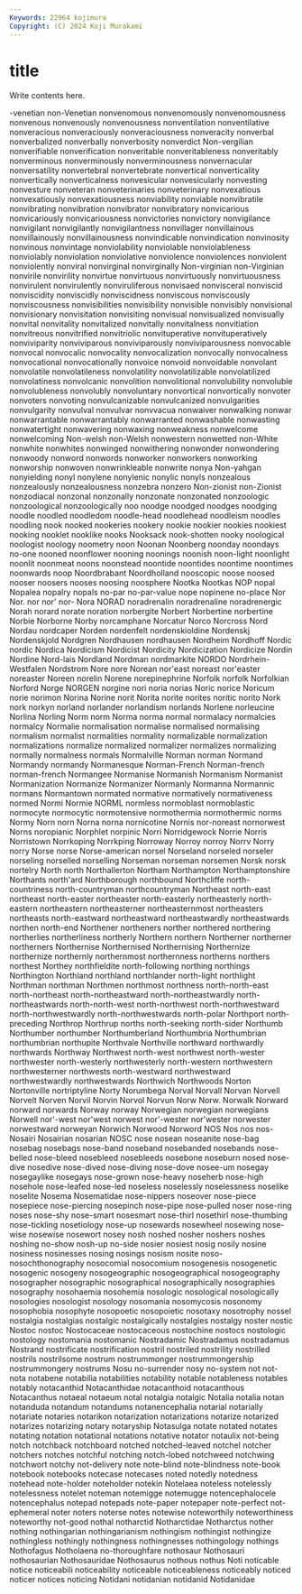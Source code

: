 ```yaml
---
Keywords: 22964 kojimura
Copyright: (C) 2024 Koji Murakami
---
```


# title

Write contents here.



-venetian non-Venetian nonvenomous nonvenomously nonvenomousness nonvenous
nonvenously nonvenousness nonventilation nonventilative nonveracious nonveraciously nonveraciousness nonveracity nonverbal nonverbalized
nonverbally nonverbosity nonverdict Non-vergilian nonverifiable nonverification nonveritable nonveritableness nonveritably nonverminous
nonverminously nonverminousness nonvernacular nonversatility nonvertebral nonvertebrate nonvertical nonverticality nonvertically nonverticalness
nonvesicular nonvesicularly nonvesting nonvesture nonveteran nonveterinaries nonveterinary nonvexatious nonvexatiously nonvexatiousness
nonviability nonviable nonvibratile nonvibrating nonvibration nonvibrator nonvibratory nonvicarious nonvicariously nonvicariousness
nonvictories nonvictory nonvigilance nonvigilant nonvigilantly nonvigilantness nonvillager nonvillainous nonvillainously nonvillainousness
nonvindicable nonvindication nonvinosity nonvinous nonvintage nonviolability nonviolable nonviolableness nonviolably nonviolation
nonviolative nonviolence nonviolences nonviolent nonviolently nonviral nonvirginal nonvirginally Non-virginian non-Virginian
nonvirile nonvirility nonvirtue nonvirtuous nonvirtuously nonvirtuousness nonvirulent nonvirulently nonviruliferous nonvisaed
nonvisceral nonviscid nonviscidity nonviscidly nonviscidness nonviscous nonviscously nonviscousness nonvisibilities nonvisibility
nonvisible nonvisibly nonvisional nonvisionary nonvisitation nonvisiting nonvisual nonvisualized nonvisually nonvital
nonvitality nonvitalized nonvitally nonvitalness nonvitiation nonvitreous nonvitrified nonvitriolic nonvituperative nonvituperatively
nonviviparity nonviviparous nonviviparously nonviviparousness nonvocable nonvocal nonvocalic nonvocality nonvocalization nonvocally
nonvocalness nonvocational nonvocationally nonvoice nonvoid nonvoidable nonvolant nonvolatile nonvolatileness nonvolatility
nonvolatilizable nonvolatilized nonvolatiness nonvolcanic nonvolition nonvolitional nonvolubility nonvoluble nonvolubleness nonvolubly
nonvoluntary nonvortical nonvortically nonvoter nonvoters nonvoting nonvulcanizable nonvulcanized nonvulgarities nonvulgarity
nonvulval nonvulvar nonvvacua nonwaiver nonwalking nonwar nonwarrantable nonwarrantably nonwarranted nonwashable
nonwasting nonwatertight nonwavering nonwaxing nonweakness nonwelcome nonwelcoming Non-welsh non-Welsh nonwestern
nonwetted non-White nonwhite nonwhites nonwinged nonwithering nonwonder nonwondering nonwoody nonword
nonwords nonworker nonworkers nonworking nonworship nonwoven nonwrinkleable nonwrite nonya Non-yahgan
nonyielding nonyl nonylene nonylenic nonylic nonyls nonzealous nonzealously nonzealousness nonzebra
nonzero Non-zionist non-Zionist nonzodiacal nonzonal nonzonally nonzonate nonzonated nonzoologic nonzoological
nonzoologically noo noodge noodged noodges noodging noodle noodled noodledom noodle-head
noodlehead noodleism noodles noodling nook nooked nookeries nookery nookie nookier
nookies nookiest nooking nooklet nooklike nooks Nooksack nook-shotten nooky noological
noologist noology noometry noon Noonan Noonberg noonday noondays no-one nooned
noonflower nooning noonings noonish noon-light noonlight noonlit noonmeat noons noonstead
noontide noontides noontime noontimes noonwards noop Noordbrabant Noordholland nooscopic noose
noosed nooser noosers nooses noosing noosphere Nootka Nootkas NOP nopal
Nopalea nopalry nopals no-par no-par-value nope nopinene no-place Nor Nor.
nor nor' nor- Nora NORAD noradrenalin noradrenaline noradrenergic Norah norard
norate noration norbergite Norbert Norbertine norbertine Norbie Norborne Norby norcamphane
Norcatur Norco Norcross Nord Nordau nordcaper Norden nordenfelt nordenskioldine Nordenskj
Nordenskjold Nordgren Nordhausen nordhausen Nordheim Nordhoff Nordic nordic Nordica Nordicism
Nordicist Nordicity Nordicization Nordicize Nordin Nordine Nord-lais Nordland Nordman nordmarkite
NORDO Nordrhein-Westfalen Nordstrom Nore nore Norean nor'east noreast nor'easter noreaster
Noreen norelin Norene norepinephrine Norfolk norfolk Norfolkian Norford Norge NORGEN
norgine nori noria norias Noric norice Noricum norie norimon Norina
Norine norit Norita norite norites noritic norito Nork nork norkyn
norland norlander norlandism norlands Norlene norleucine Norlina Norling Norm norm
Norma norma normal normalacy normalcies normalcy Normalie normalisation normalise normalised
normalising normalism normalist normalities normality normalizable normalization normalizations normalize normalized
normalizer normalizes normalizing normally normalness normals Normalville Norman norman Normand
Normandy normandy Normanesque Norman-French Norman-french norman-french Normangee Normanise Normanish Normanism
Normanist Normanization Normanize Normanizer Normanly Normanna Normannic normans Normantown normated
normative normatively normativeness normed Normi Normie NORML normless normoblast normoblastic
normocyte normocytic normotensive normothermia normothermic norms Normy Norn norn Norna
norna nornicotine Nornis nor-noreast nornorwest Norns noropianic Norphlet norpinic Norri
Norridgewock Norrie Norris Norristown Norrkoping Norrkping Norroway Norroy norroy Norrv
Norry norry Norse norse Norse-american norsel Norseland norseled norseler norseling
norselled norselling Norseman norseman norsemen Norsk norsk nortelry North north
Northallerton Northam Northampton Northamptonshire Northants north'ard Northborough northbound Northcliffe north-countriness
north-countryman northcountryman Northeast north-east northeast north-easter northeaster north-easterly northeasterly north-eastern
northeastern northeasterner northeasternmost northeasters northeasts north-eastward northeastward northeastwardly northeastwards northen
north-end Northener northeners norther northered northering northerlies northerliness northerly Northern
northern Northerner northerner northerners Northernise Northernised Northernising Northernize northernize northernly
northernmost northernness northerns northers northest Northey northfieldite north-following northing northings
Northington Northland northland northlander north-light northlight Northman northman Northmen northmost
northness north-north-east north-northeast north-northeastward north-northeastwardly north-northeastwards north-north-west north-northwest north-northwestward north-northwestwardly
north-northwestwards north-polar Northport north-preceding Northrop Northrup norths north-seeking north-sider Northumb
Northumber northumber Northumberland Northumbria Northumbrian northumbrian northupite Northvale Northville northward
northwardly northwards Northway Northwest north-west northwest north-wester northwester north-westerly northwesterly
north-western northwestern northwesterner northwests north-westward northwestward northwestwardly northwestwards Northwich Northwoods
Norton Nortonville nortriptyline Norty Norumbega Norval Norvall Norvan Norvell Norvelt
Norven Norvil Norvin Norvol Norvun Norw Norw. Norwalk Norward norward
norwards Norway norway Norwegian norwegian norwegians Norwell nor'-west nor'west norwest
nor'-wester nor'wester norwester norwestward norweyan Norwich Norwood Norword NOS Nos
nos nos- Nosairi Nosairian nosarian NOSC nose nosean noseanite nose-bag
nosebag nosebags nose-band noseband nosebanded nosebands nose-belled nose-bleed nosebleed nosebleeds
nosebone noseburn nosed nose-dive nosedive nose-dived nose-diving nose-dove nosee-um nosegay
nosegaylike nosegays nose-grown nose-heavy noseherb nose-high nosehole nose-leafed nose-led noseless
noselessly noselessness noselike noselite Nosema Nosematidae nose-nippers noseover nose-piece nosepiece
nose-piercing nosepinch nose-pipe nose-pulled noser nose-ring noses nose-shy nose-smart nosesmart
nose-thirl nosethirl nose-thumbing nose-tickling nosetiology nose-up nosewards nosewheel nosewing nose-wise
nosewise nosewort nosey nosh noshed nosher noshers noshes noshing no-show
nosh-up no-side nosier nosiest nosig nosily nosine nosiness nosinesses nosing
nosings nosism nosite noso- nosochthonography nosocomial nosocomium nosogenesis nosogenetic nosogenic
nosogeny nosogeographic nosogeographical nosogeography nosographer nosographic nosographical nosographically nosographies nosography
nosohaemia nosohemia nosologic nosological nosologically nosologies nosologist nosology nosomania nosomycosis
nosonomy nosophobia nosophyte nosopoetic nosopoietic nosotaxy nosotrophy nossel nostalgia nostalgias
nostalgic nostalgically nostalgies nostalgy noster nostic Nostoc nostoc Nostocaceae nostocaceous
nostochine nostocs nostologic nostology nostomania nostomanic Nostradamic Nostradamus nostradamus Nostrand
nostrificate nostrification nostril nostriled nostrility nostrilled nostrils nostrilsome nostrum nostrummonger
nostrummongership nostrummongery nostrums Nosu no-surrender nosy no-system not not- nota
notabene notabilia notabilities notability notable notableness notables notably notacanthid Notacanthidae
notacanthoid notacanthous Notacanthus notaeal notaeum notal notalgia notalgic Notalia notalia
notan notanduda notandum notandums notanencephalia notarial notarially notariate notaries notarikon
notarization notarizations notarize notarized notarizes notarizing notary notaryship Notasulga notate
notated notates notating notation notational notations notative notator notaulix not-being
notch notchback notchboard notched notched-leaved notchel notcher notchers notches notchful
notching notch-lobed notchweed notchwing notchwort notchy not-delivery note note-blind note-blindness
note-book notebook notebooks notecase notecases noted notedly notedness notehead note-holder
noteholder notekin Notelaea noteless notelessly notelessness notelet noteman notemigge notemugge
notencephalocele notencephalus notepad notepads note-paper notepaper note-perfect not-ephemeral noter noters
noterse notes notewise noteworthily noteworthiness noteworthy not-good nothal notharctid Notharctidae
Notharctus nother nothing nothingarian nothingarianism nothingism nothingist nothingize nothingless nothingly
nothingness nothingnesses nothingology nothings Nothofagus Notholaena no-thoroughfare nothosaur Nothosauri nothosaurian
Nothosauridae Nothosaurus nothous nothus Noti noticable notice noticeabili noticeability noticeable
noticeableness noticeably noticed noticer notices noticing Notidani notidanian notidanid Notidanidae
